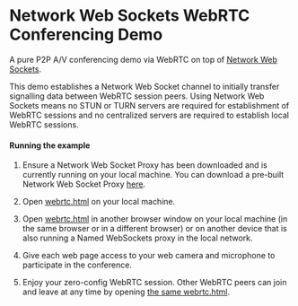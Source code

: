 Network Web Sockets WebRTC Conferencing Demo
===

A pure P2P A/V conferencing demo via WebRTC on top of [Network Web Sockets](https://github.com/namedwebsockets/networkwebsockets).

This demo establishes a Network Web Socket channel to initially transfer signalling data between WebRTC session peers. Using Network Web Sockets means no STUN or TURN servers are required for establishment of WebRTC sessions and no centralized servers are required to establish local WebRTC sessions.

#### Running the example

1. Ensure a Network Web Socket Proxy has been downloaded and is currently running on your local machine. You can download a pre-built Network Web Socket Proxy [here](https://github.com/namedwebsockets/networkwebsockets/releases).

2. Open [webrtc.html](http://namedwebsockets.github.io/networkwebsockets/examples/webrtc/webrtc.html) on your local machine.

3. Open [webrtc.html](http://namedwebsockets.github.io/networkwebsockets/examples/webrtc/webrtc.html) in another browser window on your local machine (in the same browser or in a different browser) or on another device that is also running a Named WebSockets proxy in the local network.

4. Give each web page access to your web camera and microphone to participate in the conference.

5. Enjoy your zero-config WebRTC session. Other WebRTC peers can join and leave at any time by opening [the same webrtc.html](http://namedwebsockets.github.io/networkwebsockets/examples/webrtc/webrtc.html).
